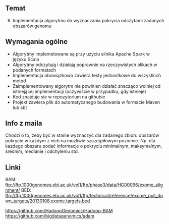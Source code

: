 Temat
-----
6. Implementacja algorytmu do wyznaczania pokrycia odczytami zadanych obszarów genomu

Wymagania ogólne
----------------
* Algorytmy implemetowane są przy użyciu silnika Apache Spark w języku Scala
* Algorytmy odczytują i działają poprawnie na rzeczywistych plikach w podanych formatach
* Implementacja obowiązkowo zawiera testy jednostkowe do wszystkich metod
* Zaimplementowany algorytm nie powinien działać znacząco wolniej od istniejącej implementacji
(oczywiście w przypadku, gdy istnieje)
* Kod znajduje sie w repozytorium na githubie
* Projekt zawiera plik do automatycznego budowania w formacie Maven lub sbt

Info z maila
------------
Chodzi o to, żeby być w stanie wyznaczyć dla zadanego zbioru obszarów pokrycie
w każdym z nich na możliwie szczegółowym poziomie.
Np. dla kazdego obszaru podać informacje o pokryciu minimalnym, maksymalnym,
średnim, medianie i odchyleniu std.

Linki
-----
BAM:
ftp://ftp.1000genomes.ebi.ac.uk/vol1/ftp/phase3/data/HG00096/exome_alignment/
BED:
ftp://ftp.1000genomes.ebi.ac.uk/vol1/ftp/technical/reference/exome_pull_down_targets/20130108.exome.targets.bed

https://github.com/HadoopGenomics/Hadoop-BAM
https://github.com/bigdatagenomics/adam
